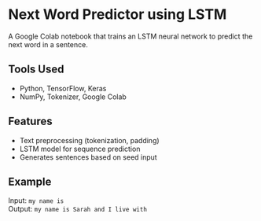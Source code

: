 # Next Word Predictor using LSTM

A Google Colab notebook that trains an LSTM neural network to predict the next word in a sentence.

## Tools Used
- Python, TensorFlow, Keras
- NumPy, Tokenizer, Google Colab

## Features
- Text preprocessing (tokenization, padding)
- LSTM model for sequence prediction
- Generates sentences based on seed input

## Example
Input: `my name is`  
Output: `my name is Sarah and I live with`


